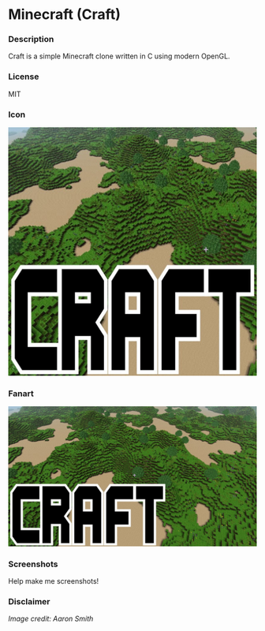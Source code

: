 # Minecraft (Craft)

### Description

Craft is a simple Minecraft clone written in C using modern OpenGL.

### License

MIT

### Icon

![Minecraft (Craft) icon](game.libretro.craft/resources/icon.png)

### Fanart

![Minecraft (Craft) fanart](game.libretro.craft/resources/fanart.jpg)

### Screenshots

Help make me screenshots!

### Disclaimer

*Image credit: Aaron Smith*

